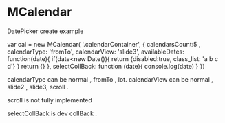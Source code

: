 # MCalendar
DatePicker create example  


var cal = new MCalendar(
'.calendarContainer',
{
    calendarsCount:5 ,
    calendarType: 'fromTo',
    calendarView: 'slide3',
    availableDates: function(date){
        if(date<new Date()){
            return {disabled:true, class_list: 'a b c d'}
        } 
        return {}
    },
    selectCollBack: function (date){
        console.log(date)
    }
})




calendarType can be normal , fromTo , lot.
calendarView can be normal , slide2 , slide3, scroll .


scroll  is not fully implemented


selectCollBack is dev collBack .
